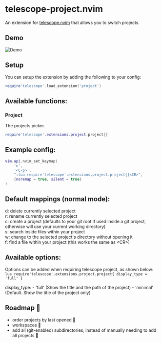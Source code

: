# telescope-project.nvim

An extension for [telescope.nvim](https://github.com/nvim-telescope/telescope.nvim) that allows you to switch projects.

## Demo

![Demo](./demo.gif)

## Setup

You can setup the extension by adding the following to your config:

```lua
require'telescope'.load_extension('project')
```

## Available functions:

### Project

The projects picker.

```lua
require'telescope'.extensions.project.project{}
```

## Example config: 

```lua
vim.api.nvim_set_keymap(
	'n',
	'<C-p>',
	":lua require'telescope'.extensions.project.project{}<CR>",
	{noremap = true, silent = true}
)
```

## Default mappings (normal mode):

d: delete currently selected project\
r: rename currently selected project\
c: create a project (defaults to your git root if used inside a git project, otherwise will use your current working directory)\
s: search inside files within your project\
w: change to the selected project's directory without opening it\
f: find a file within your project (this works the same as \<CR\>)

## Available options:

Options can be added when requiring telescope project, as shown below:
```lua require'telescope'.extensions.project.project{ display_type = 'full' }```

display_type: 
	- 'full' (Show the title and the path of the project)
	-	'minimal' (Default. Show the title of the project only)

## Roadmap :blue_car:

- order projects by last opened :construction:
- workspaces :construction:
- add all (git-enabled) subdirectories, instead of manually needing to add all projects :construction:

